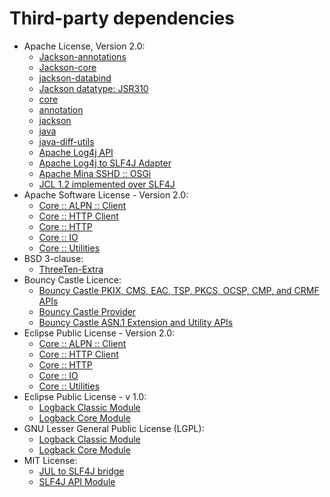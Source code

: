   # Third-party dependencies
  * Apache License, Version 2.0:
    * [Jackson-annotations](https://github.com/FasterXML/jackson)
    * [Jackson-core](https://github.com/FasterXML/jackson-core)
    * [jackson-databind](https://github.com/FasterXML/jackson)
    * [Jackson datatype: JSR310](https://github.com/FasterXML/jackson-modules-java8/jackson-datatype-jsr310)
    * [core](https://github.com/cowwoc/pouch/core/)
    * [annotation](https://github.com/cowwoc/requirements.java/annotation/)
    * [jackson](https://github.com/cowwoc/requirements.java/jackson/)
    * [java](https://github.com/cowwoc/requirements.java/java/)
    * [java-diff-utils](https://github.com/java-diff-utils/java-diff-utils/java-diff-utils)
    * [Apache Log4j API](https://logging.apache.org/log4j/2.x/log4j/log4j-api/)
    * [Apache Log4j to SLF4J Adapter](https://logging.apache.org/log4j/2.x/log4j/log4j-to-slf4j/)
    * [Apache Mina SSHD :: OSGi](https://www.apache.org/sshd/sshd-osgi/)
    * [JCL 1.2 implemented over SLF4J](http://www.slf4j.org)
  * Apache Software License - Version 2.0:
    * [Core :: ALPN :: Client](https://jetty.org/jetty-core/jetty-alpn/jetty-alpn-client)
    * [Core :: HTTP Client](https://jetty.org/jetty-core/jetty-client)
    * [Core :: HTTP](https://jetty.org/jetty-core/jetty-http)
    * [Core :: IO](https://jetty.org/jetty-core/jetty-io)
    * [Core :: Utilities](https://jetty.org/jetty-core/jetty-util)
  * BSD 3-clause:
    * [ThreeTen-Extra](https://www.threeten.org/threeten-extra)
  * Bouncy Castle Licence:
    * [Bouncy Castle PKIX, CMS, EAC, TSP, PKCS, OCSP, CMP, and CRMF APIs](https://www.bouncycastle.org/java.html)
    * [Bouncy Castle Provider](https://www.bouncycastle.org/java.html)
    * [Bouncy Castle ASN.1 Extension and Utility APIs](https://www.bouncycastle.org/java.html)
  * Eclipse Public License - Version 2.0:
    * [Core :: ALPN :: Client](https://jetty.org/jetty-core/jetty-alpn/jetty-alpn-client)
    * [Core :: HTTP Client](https://jetty.org/jetty-core/jetty-client)
    * [Core :: HTTP](https://jetty.org/jetty-core/jetty-http)
    * [Core :: IO](https://jetty.org/jetty-core/jetty-io)
    * [Core :: Utilities](https://jetty.org/jetty-core/jetty-util)
  * Eclipse Public License - v 1.0:
    * [Logback Classic Module](http://logback.qos.ch/logback-classic)
    * [Logback Core Module](http://logback.qos.ch/logback-core)
  * GNU Lesser General Public License (LGPL):
    * [Logback Classic Module](http://logback.qos.ch/logback-classic)
    * [Logback Core Module](http://logback.qos.ch/logback-core)
  * MIT License:
    * [JUL to SLF4J bridge](http://www.slf4j.org)
    * [SLF4J API Module](http://www.slf4j.org)

